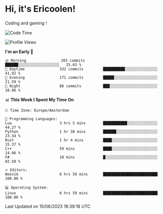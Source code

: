 # Hi, it's Ericoolen!
Coding and gaming！

<!--START_SECTION:waka-->
![Code Time](http://img.shields.io/badge/Code%20Time-849%20hrs%2033%20mins-blue)

![Profile Views](http://img.shields.io/badge/Profile%20Views-1-blue)

**I'm an Early 🐤** 

```text
🌞 Morning                203 commits         ██████░░░░░░░░░░░░░░░░░░░   25.63 % 
🌆 Daytime                332 commits         ██████████░░░░░░░░░░░░░░░   41.92 % 
🌃 Evening                171 commits         █████░░░░░░░░░░░░░░░░░░░░   21.59 % 
🌙 Night                  86 commits          ███░░░░░░░░░░░░░░░░░░░░░░   10.86 % 
```


📊 **This Week I Spent My Time On** 

```text
🕑︎ Time Zone: Europe/Amsterdam

💬 Programming Languages: 
Lua                      3 hrs 5 mins        ███████████░░░░░░░░░░░░░░   44.27 % 
Python                   1 hr 38 mins        ██████░░░░░░░░░░░░░░░░░░░   23.34 % 
Rust                     1 hr 4 mins         ████░░░░░░░░░░░░░░░░░░░░░   15.37 % 
C++                      59 mins             ████░░░░░░░░░░░░░░░░░░░░░   14.06 % 
F#                       10 mins             █░░░░░░░░░░░░░░░░░░░░░░░░   02.50 % 

🔥 Editors: 
Neovim                   6 hrs 59 mins       █████████████████████████   100.00 % 

💻 Operating System: 
Linux                    6 hrs 59 mins       █████████████████████████   100.00 % 
```


 Last Updated on 15/06/2023 18:39:18 UTC
<!--END_SECTION:waka-->

